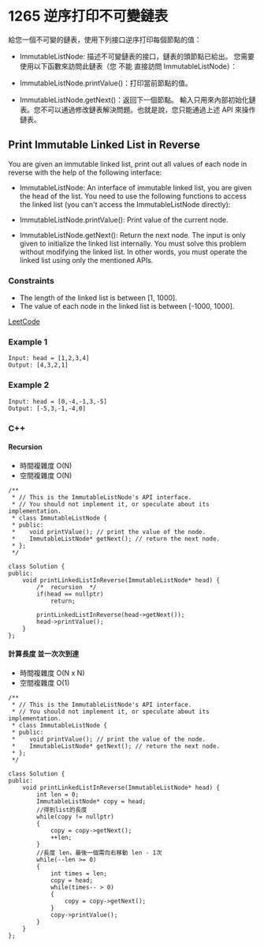 # 1265 逆序打印不可變鏈表

給您一個不可變的鏈表，使用下列接口逆序打印每個節點的值：

* ImmutableListNode: 描述不可變鏈表的接口，鏈表的頭節點已給出。
您需要使用以下函數來訪問此鏈表（您 不能 直接訪問 ImmutableListNode）：

* ImmutableListNode.printValue()：打印當前節點的值。
* ImmutableListNode.getNext()：返回下一個節點。
輸入只用來內部初始化鏈表。您不可以通過修改鏈表解決問題。也就是說，您只能通過上述 API 來操作鏈表。


##  Print Immutable Linked List in Reverse

You are given an immutable linked list, print out all values of each node in reverse with the help of the following interface:

* ImmutableListNode: An interface of immutable linked list, you are given the head of the list.
You need to use the following functions to access the linked list (you can't access the ImmutableListNode directly):

* ImmutableListNode.printValue(): Print value of the current node.
* ImmutableListNode.getNext(): Return the next node.
The input is only given to initialize the linked list internally. You must solve this problem without modifying the linked list. 
In other words, you must operate the linked list using only the mentioned APIs.

### Constraints

* The length of the linked list is between [1, 1000].
* The value of each node in the linked list is between [-1000, 1000].

[LeetCode](https://leetcode-cn.com/problems/print-immutable-linked-list-in-reverse/)


### Example 1

```
Input: head = [1,2,3,4]
Output: [4,3,2,1]
```

### Example 2

```
Input: head = [0,-4,-1,3,-5]
Output: [-5,3,-1,-4,0]
```

### C++ 

#### Recursion

* 時間複雜度 O(N)
* 空間複雜度 O(N)

```
/**
 * // This is the ImmutableListNode's API interface.
 * // You should not implement it, or speculate about its implementation.
 * class ImmutableListNode {
 * public:
 *    void printValue(); // print the value of the node.
 *    ImmutableListNode* getNext(); // return the next node.
 * };
 */

class Solution {
public:
    void printLinkedListInReverse(ImmutableListNode* head) {
        /*  recursion  */
        if(head == nullptr)
            return;
        
        printLinkedListInReverse(head->getNext());
        head->printValue();    
    }
};
```

#### 計算長度 並一次次到達

* 時間複雜度 O(N x N)
* 空間複雜度 O(1)

```
/**
 * // This is the ImmutableListNode's API interface.
 * // You should not implement it, or speculate about its implementation.
 * class ImmutableListNode {
 * public:
 *    void printValue(); // print the value of the node.
 *    ImmutableListNode* getNext(); // return the next node.
 * };
 */

class Solution {
public:
    void printLinkedListInReverse(ImmutableListNode* head) {
        int len = 0;
        ImmutableListNode* copy = head;
        //得到list的長度
        while(copy != nullptr)
        {
            copy = copy->getNext();
            ++len;
        }
        //長度 len，最後一個需向右移動 len - 1次
        while(--len >= 0)
        {
            int times = len;
            copy = head;
            while(times-- > 0)
            {
                copy = copy->getNext();
            }
            copy->printValue();
        }
    }
};
```


